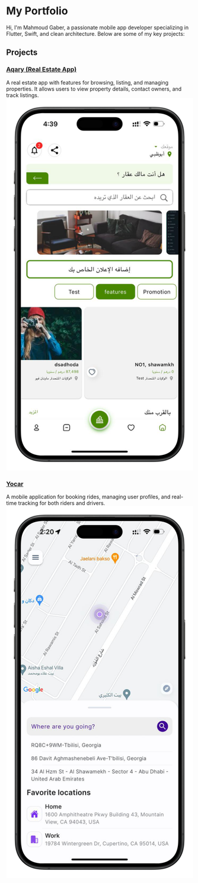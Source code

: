 # My Portfolio

Hi, I'm Mahmoud Gaber, a passionate mobile app developer specializing in Flutter, Swift, and clean architecture. Below are some of my key projects:

## Projects


### [Aqary (Real Estate App)](ProjectName1)
A real estate app with features for browsing, listing, and managing properties. It allows users to view property details, contact owners, and track listings.  
![Aqary](Aqary/screenshots/home.png)

### [Yocar](ProjectName2)
A mobile application for booking rides, managing user profiles, and real-time tracking for both riders and drivers.  
![Yocar](Yocar/screenshots/screenshot2.png)